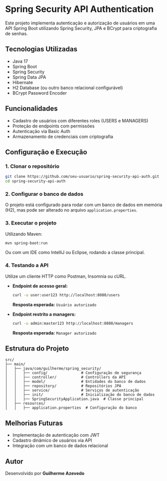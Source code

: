# Spring Security API Authentication

Este projeto implementa autenticação e autorização de usuários em uma API Spring Boot utilizando Spring Security, JPA e BCrypt para criptografia de senhas.

## Tecnologias Utilizadas
- Java 17
- Spring Boot
- Spring Security
- Spring Data JPA
- Hibernate
- H2 Database (ou outro banco relacional configurável)
- BCrypt Password Encoder

## Funcionalidades
- Cadastro de usuários com diferentes roles (USERS e MANAGERS)
- Proteção de endpoints com permissões
- Autenticação via Basic Auth
- Armazenamento de credenciais com criptografia

## Configuração e Execução

### 1. Clonar o repositório
```bash
git clone https://github.com/seu-usuario/spring-security-api-auth.git
cd spring-security-api-auth
```

### 2. Configurar o banco de dados
O projeto está configurado para rodar com um banco de dados em memória (H2), mas pode ser alterado no arquivo `application.properties`.

### 3. Executar o projeto
Utilizando Maven:
```bash
mvn spring-boot:run
```
Ou com um IDE como IntelliJ ou Eclipse, rodando a classe principal.

### 4. Testando a API
Utilize um cliente HTTP como Postman, Insomnia ou cURL.

- **Endpoint de acesso geral:**
  ```bash
  curl -u user:user123 http://localhost:8080/users
  ```
  **Resposta esperada:** `Usuário autorizado`

- **Endpoint restrito a managers:**
  ```bash
  curl -u admin:master123 http://localhost:8080/managers
  ```
  **Resposta esperada:** `Manager autorizado`

## Estrutura do Projeto
```
src/
├── main/
│   ├── java/com/guilherme/spring_security/
│   │   ├── config/               # Configuração de segurança
│   │   ├── controller/           # Controllers da API
│   │   ├── model/                # Entidades do banco de dados
│   │   ├── repository/           # Repositórios JPA
│   │   ├── service/              # Serviços de autenticação
│   │   ├── init/                 # Inicialização do banco de dados
│   │   ├── SpringSecurityApplication.java  # Classe principal
│   ├── resources/
│   │   ├── application.properties  # Configuração do banco
```

## Melhorias Futuras
- Implementação de autenticação com JWT
- Cadastro dinâmico de usuários via API
- Integração com um banco de dados relacional

## Autor
Desenvolvido por **Guilherme Azevedo**

